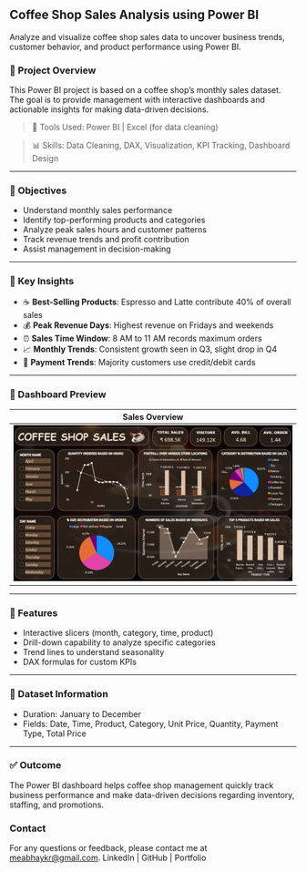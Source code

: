 ## Coffee Shop Sales Analysis using Power BI

Analyze and visualize coffee shop sales data to uncover business trends, customer behavior, and product performance using Power BI.

### 📁 Project Overview

This Power BI project is based on a coffee shop’s monthly sales dataset. The goal is to provide management with interactive dashboards and actionable insights for making data-driven decisions.

> 🔧 Tools Used: Power BI | Excel (for data cleaning)


> 📊 Skills: Data Cleaning, DAX, Visualization, KPI Tracking, Dashboard Design

---

### 🎯 Objectives

* Understand monthly sales performance
* Identify top-performing products and categories
* Analyze peak sales hours and customer patterns
* Track revenue trends and profit contribution
* Assist management in decision-making

---

### 📌 Key Insights

* ☕ **Best-Selling Products**: Espresso and Latte contribute 40% of overall sales
* 💰 **Peak Revenue Days**: Highest revenue on Fridays and weekends
* ⏰ **Sales Time Window**: 8 AM to 11 AM records maximum orders
* 📈 **Monthly Trends**: Consistent growth seen in Q3, slight drop in Q4
* 🧾 **Payment Trends**: Majority customers use credit/debit cards

---

### 📌 Dashboard Preview

| Sales Overview                                                                                                               |
| ---------------------------------------------------------------------------------------------------------------------------- |
| ![Dashboard](https://github.com/meabhaykr/Coffee-Shop-Sales-Analysis-Using-PowerBi/blob/main/Dashboard.png) |

---

### 🧩 Features

* Interactive slicers (month, category, time, product)
* Drill-down capability to analyze specific categories
* Trend lines to understand seasonality
* DAX formulas for custom KPIs

---

### 📂 Dataset Information

* Duration: January to December
* Fields: Date, Time, Product, Category, Unit Price, Quantity, Payment Type, Total Price

---

### ✅ Outcome

The Power BI dashboard helps coffee shop management quickly track business performance and make data-driven decisions regarding inventory, staffing, and promotions.


### Contact
For any questions or feedback, please contact me at meabhaykr@gmail.com.
LinkedIn | GitHub | Portfolio
